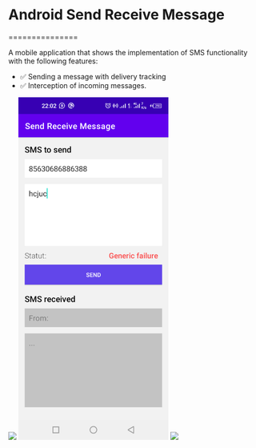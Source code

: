 # Android Send Receive Message
===============

A mobile application that shows the implementation of SMS functionality with the following features:
- ✅ Sending a message with delivery tracking
- ✅ Interception of incoming messages.

<p float="left">
  <img src="https://raw.githubusercontent.com/EricCodeBJ/Android-Send-Receive-Message/master/app/src/main/res/drawable/screenshot_20220610-220209.png" width="300px" />
  <img src="https://raw.githubusercontent.com/EricCodeBJ/Android-Send-Receive-Message/master/app/src/main/assets/screenshot_20220610-220209.png" width="300px" />
  <img src="https://github.com/EricCodeBJ/Android_Send_Receive_Message/raw/master/app/src/main/assets/screenshot_20220610-220242.png" width="300px" /> 
</p>
